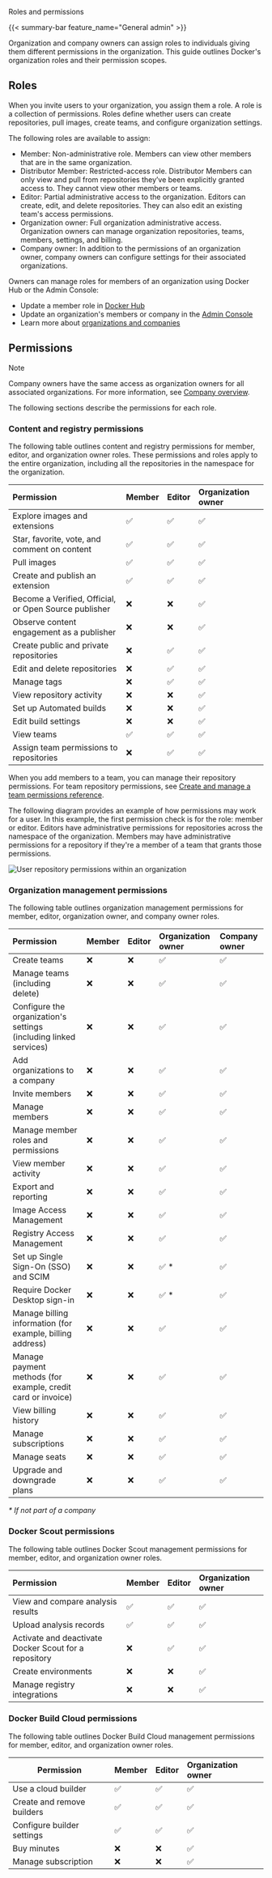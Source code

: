 Roles and permissions


{{< summary-bar feature_name="General admin" >}}

Organization and company owners can assign roles to individuals giving them different permissions in the organization. This guide outlines Docker's organization roles and their permission scopes.

## Roles

When you invite users to your organization, you assign them a role. A role is a collection of permissions. Roles define whether users can create repositories, pull images, create teams, and configure organization settings.

The following roles are available to assign:

- Member: Non-administrative role. Members can view other members that are in the same organization.
- Distributor Member: Restricted-access role. Distributor Members can only view and pull from repositories they’ve been explicitly granted access to. They cannot view other members or teams.
- Editor: Partial administrative access to the organization. Editors can create, edit, and delete repositories. They can also edit an existing team's access permissions.
- Organization owner: Full organization administrative access. Organization owners can manage organization repositories, teams, members, settings, and billing.
- Company owner: In addition to the permissions of an organization owner, company owners can configure settings for their associated organizations.

Owners can manage roles for members of an organization using Docker Hub or the Admin Console:
- Update a member role in [Docker Hub](/manuals/admin/organization/members.md#update-a-member-role)
- Update an organization's members or company in the [Admin Console](/manuals/admin/company/users.md#update-a-member-role)
- Learn more about [organizations and companies](/manuals/admin/_index.md)

## Permissions

> [!NOTE]
>
> Company owners have the same access as organization owners for all associated organizations. For more information, see [Company overview](/admin/company/).

The following sections describe the permissions for each role.

### Content and registry permissions

The following table outlines content and registry permissions for member, editor, and organization owner roles. These permissions and roles apply to the entire organization, including all the repositories in the namespace for the organization.

| Permission                                            | Member | Editor | Organization owner |
| :---------------------------------------------------- | :----- | :----- | :----------------- |
| Explore images and extensions                         | ✅     | ✅     | ✅                 |
| Star, favorite, vote, and comment on content          | ✅     | ✅     | ✅                 |
| Pull images                                           | ✅     | ✅     | ✅                 |
| Create and publish an extension                       | ✅     | ✅     | ✅                 |
| Become a Verified, Official, or Open Source publisher | ❌     | ❌     | ✅                 |
| Observe content engagement as a publisher             | ❌     | ❌     | ✅                 |
| Create public and private repositories                | ❌     | ✅     | ✅                 |
| Edit and delete repositories                          | ❌     | ✅     | ✅                 |
| Manage tags                                           | ❌     | ✅     | ✅                 |
| View repository activity                              | ❌     | ❌     | ✅                 |
| Set up Automated builds                               | ❌     | ❌     | ✅                 |
| Edit build settings                                   | ❌     | ❌     | ✅                 |
| View teams                                            | ✅     | ✅     | ✅                 |
| Assign team permissions to repositories               | ❌     | ✅     | ✅                 |

When you add members to a team, you can manage their repository permissions. For team repository permissions, see [Create and manage a team permissions reference](/manuals/admin/organization/manage-a-team.md#permissions-reference).

The following diagram provides an example of how permissions may work for a user. In this example, the first permission check is for the role: member or editor. Editors have administrative permissions for repositories across the namespace of the organization. Members may have administrative permissions for a repository if they're a member of a team that grants those permissions.

![User repository permissions within an organization](../images/roles-and-permissions-member-editor-roles.png)

### Organization management permissions

The following table outlines organization management permissions for member, editor, organization owner, and company owner roles.

| Permission                                                        | Member | Editor | Organization owner | Company owner |
| :---------------------------------------------------------------- | :----- | :----- | :----------------- | :------------ |
| Create teams                                                      | ❌     | ❌     | ✅                 | ✅            |
| Manage teams (including delete)                                   | ❌     | ❌     | ✅                 | ✅            |
| Configure the organization's settings (including linked services) | ❌     | ❌     | ✅                 | ✅            |
| Add organizations to a company                                    | ❌     | ❌     | ✅                 | ✅            |
| Invite members                                                    | ❌     | ❌     | ✅                 | ✅            |
| Manage members                                                    | ❌     | ❌     | ✅                 | ✅            |
| Manage member roles and permissions                               | ❌     | ❌     | ✅                 | ✅            |
| View member activity                                              | ❌     | ❌     | ✅                 | ✅            |
| Export and reporting                                              | ❌     | ❌     | ✅                 | ✅            |
| Image Access Management                                           | ❌     | ❌     | ✅                 | ✅            |
| Registry Access Management                                        | ❌     | ❌     | ✅                 | ✅            |
| Set up Single Sign-On (SSO) and SCIM                              | ❌     | ❌     | ✅ \*              | ✅            |
| Require Docker Desktop sign-in                                    | ❌     | ❌     | ✅ \*              | ✅            |
| Manage billing information (for example, billing address)                 | ❌     | ❌     | ✅                 | ✅            |
| Manage payment methods (for example, credit card or invoice)              | ❌     | ❌     | ✅                 | ✅            |
| View billing history                                              | ❌     | ❌     | ✅                 | ✅            |
| Manage subscriptions                                              | ❌     | ❌     | ✅                 | ✅            |
| Manage seats                                                      | ❌     | ❌     | ✅                 | ✅            |
| Upgrade and downgrade plans                                       | ❌     | ❌     | ✅                 | ✅            |

_\* If not part of a company_

### Docker Scout permissions

The following table outlines Docker Scout management permissions for member, editor, and organization owner roles.

| Permission                                            | Member | Editor | Organization owner |
| :---------------------------------------------------- | :----- | :----- | :----------------- |
| View and compare analysis results                     | ✅     | ✅     | ✅                 |
| Upload analysis records                               | ✅     | ✅     | ✅                 |
| Activate and deactivate Docker Scout for a repository | ❌     | ✅     | ✅                 |
| Create environments                                   | ❌     | ❌     | ✅                 |
| Manage registry integrations                          | ❌     | ❌     | ✅                 |

### Docker Build Cloud permissions

The following table outlines Docker Build Cloud management permissions for member, editor, and organization owner roles.

| Permission                   | Member | Editor | Organization owner |
| ---------------------------- | :----- | :----- | :----------------- |
| Use a cloud builder          | ✅     | ✅     | ✅                 |
| Create and remove builders   | ✅     | ✅     | ✅                 |
| Configure builder settings   | ✅     | ✅     | ✅                 |
| Buy minutes                  | ❌     | ❌     | ✅                 |
| Manage subscription          | ❌     | ❌     | ✅                 |
